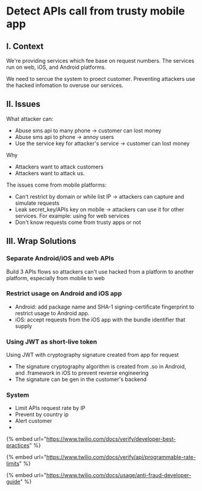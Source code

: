# Detect APIs call from trusty mobile app

## I. Context

We're providing services which fee base on request numbers. The services run on web, iOS,  and Android platforms. 

We need to sercue the system to proect customer. Preventing attackers use the hacked infomation to overuse our services.

## II. Issues

What attacker can:

* Abuse sms api to many phone -&gt; customer can lost money
* Abuse sms api to phone -&gt; annoy users
* Use the service key for attacker's service -&gt; customer can lost money

Why 

* Attackers want to attack customers
* Attackers want to attack us.

The issues come from mobile platforms:

* Can't restrict by domain or while list IP -&gt; attackers can capture and simulate requests 
* Leak secret\_key/APIs key on mobile -&gt; attackers can use it for other services. For example: using for web services
* Don't know requests come from trusty apps or not

## III. Wrap Solutions

### Separate Android/iOS and web APIs

Build 3 APIs flows so attackers can't use hacked from a platform to another platform, especially from mobile to web 

### Restrict usage on Android and iOS app

* Android: add package name and SHA-1 signing-certificate fingerprint to restrict usage to  Android app.
* iOS: accept requests from the iOS app with the bundle identifier that supply

### Using JWT as short-live token

Using JWT with cryptography signature created from app for request

* The signature cryptography algorithm is created from .so in Android, and .framework in iOS to prevent reverse engineering
* The signature can be gen in the customer's backend



### System

* Limit APIs request rate by IP
* Prevent by country ip
* Alert customer 
* 
{% embed url="https://www.twilio.com/docs/verify/developer-best-practices" %}

{% embed url="https://www.twilio.com/docs/verify/api/programmable-rate-limits" %}

{% embed url="https://www.twilio.com/docs/usage/anti-fraud-developer-guide" %}






